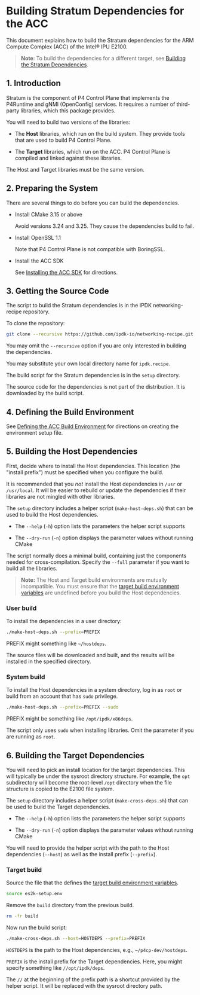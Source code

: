 # Building Stratum Dependencies for the ACC

This document explains how to build the Stratum dependencies for the
ARM Compute Complex (ACC) of the Intel&reg; IPU E2100.

> **Note**: To build the dependencies for a different target, see
[Building the Stratum Dependencies](building-stratum-deps.md).

## 1. Introduction

Stratum is the component of P4 Control Plane that implements the P4Runtime
and gNMI (OpenConfig) services. It requires a number of third-party
libraries, which this package provides.

You will need to build two versions of the libraries:

- The **Host** libraries, which run on the build system. They provide
  tools that are used to build P4 Control Plane.

- The **Target** libraries, which run on the ACC. P4 Control Plane is
  compiled and linked against these libraries.

The Host and Target libraries must be the same version.

## 2. Preparing the System

There are several things to do before you can build the dependencies.

- Install CMake 3.15 or above

  Avoid versions 3.24 and 3.25. They cause the dependencies build to fail.

- Install OpenSSL 1.1

  Note that P4 Control Plane is not compatible with BoringSSL.

- Install the ACC SDK

  See [Installing the ACC SDK](installing-acc-sdk.md) for directions.

## 3. Getting the Source Code

The script to build the Stratum dependencies is in the IPDK networking-recipe
repository.

To clone the repository:

```bash
git clone --recursive https://github.com/ipdk-io/networking-recipe.git ipdk.recipe
```

You may omit the `--recursive` option if you are only interested in building
the dependencies.

You may substitute your own local directory name for `ipdk.recipe`.

The build script for the Stratum dependencies is in the `setup` directory.

The source code for the dependencies is not part of the distribution.
It is downloaded by the build script.

## 4. Defining the Build Environment

See [Defining the ACC Build Environment](defining-acc-environment.md)
for directions on creating the environment setup file.

## 5. Building the Host Dependencies

First, decide where to install the Host dependencies. This location (the
"install prefix") must be specified when you configure the build.

It is recommended that you *not* install the Host dependencies in `/usr` or
`/usr/local`. It will be easier to rebuild or update the dependencies if
their libraries are not mingled with other libraries.

The `setup` directory includes a helper script (`make-host-deps.sh`) that
can be used to build the Host dependencies.

- The `--help` (`-h`) option lists the parameters the helper script supports

- The `--dry-run` (`-n`) option displays the parameter values without
  running CMake

The script normally does a minimal build, containing just the components
needed for cross-compilation. Specify the `--full` parameter if you want
to build all the libraries.

> **Note:** The Host and Target build environments are mutually incompatible.
  You must ensure that the [target build environment variables](defining-acc-environment.md)
  are undefined before you build the Host dependencies.

### User build

To install the dependencies in a user directory:

```bash
./make-host-deps.sh --prefix=PREFIX
```

PREFIX might something like `~/hostdeps`.

The source files will be downloaded and built, and the results will be
installed in the specified directory.

### System build

To install the Host dependencies in a system directory, log in as `root`
or build from an account that has `sudo` privilege.

```bash
./make-host-deps.sh --prefix=PREFIX --sudo
```

PREFIX might be something like `/opt/ipdk/x86deps`.

The script only uses `sudo` when installing libraries. Omit the parameter
if you are running as `root`.

## 6. Building the Target Dependencies

You will need to pick an install location for the target dependencies.
This will typically be under the sysroot directory structure. For
example, the `opt` subdirectory will become the root-level `/opt`
directory when the file structure is copied to the E2100 file system.

The `setup` directory includes a helper script (`make-cross-deps.sh`) that
can be used to build the Target dependencies.

- The `--help` (`-h`) option lists the parameters the helper script supports

- The `--dry-run` (`-n`) option displays the parameter values without
  running CMake

You will need to provide the helper script with the path to the Host
dependencies (`--host`) as well as the install prefix (`--prefix`).

### Target build

Source the file that the defines the [target build environment variables](defining-acc-environment.md).

```bash
source es2k-setup.env
```

Remove the `build` directory from the previous build.

```bash
rm -fr build
```

Now run the build script:

```bash
./make-cross-deps.sh --host=HOSTDEPS --prefix=PREFIX
```

`HOSTDEPS` is the path to the Host dependencies, e.g., `~/p4cp-dev/hostdeps`.

`PREFIX` is the install prefix for the Target dependencies. Here, you might
specify something like `//opt/ipdk/deps`.

The `//` at the beginning of the prefix path is a shortcut provided by
the helper script. It will be replaced with the sysroot directory path.
